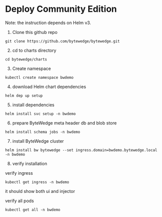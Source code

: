 # Deploy Community Edition

Note: the instruction depends on Helm v3.

1. Clone this github repo
```
git clone https://github.com/bytewedge/bytewedge.git
```
2. cd to charts directory
```
cd bytewedge/charts
```
3. Create namespace
```
kubectl create namespace bwdemo
```
4. download Helm chart dependencies
```
helm dep up setup
```
5. install dependencies 
```
helm install svc setup -n bwdemo
```
6. prepare ByteWedge meta header db and blob store
```
helm install schema jobs -n bwdemo
```
7. install ByteWedge cluster
```
helm install bw bytewedge --set ingress.domain=bwdemo.bytewedge.local -n bwdemo
```
8. verify installation

verify ingress
```
kubectl get ingress -n bwdemo
```
it should show both ui and injector

verify all pods
```
kubectl get all -n bwdemo
```
